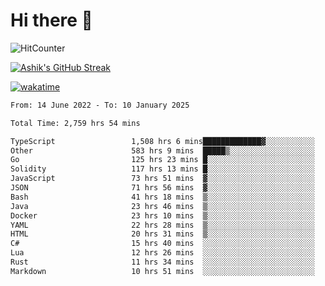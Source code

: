 # Hi there 👋

![HitCounter](https://hits.seeyoufarm.com/api/count/incr/badge.svg?url=https%3A%2F%2Fgithub.com%2Fashrhmn1212%2Fhit-counter)

<!-- ![Contribution Graph](https://github-readme-activity-graph.cyclic.app/graph?username=ashrhmn) -->


<!-- [![Top Langs](https://github-readme-stats.vercel.app/api/top-langs/?username=ashrhmn&layout=compact&theme=synthwave&langs_count=10&card_width=445)](https://github.com/anuraghazra/github-readme-stats) -->

[![Ashik's GitHub Streak](https://github-readme-streak-stats.herokuapp.com/?user=ashrhmn&theme=blood&fire=DD7F1C&background=151515&dates=9f9f9f&border=DD2727)](https://git.io/streak-stats)

<!-- ![Ashik's GitHub stats](https://github-readme-stats.vercel.app/api/?username=ashrhmn&show_icons=true&title_color=fff&icon_color=79ff97&text_color=9f9f9f&bg_color=151515) -->

[![wakatime](https://wakatime.com/badge/user/3df86613-ba63-4631-8e65-0ff18e7becad.svg)](https://wakatime.com/@3df86613-ba63-4631-8e65-0ff18e7becad)

<!--START_SECTION:waka-->

```txt
From: 14 June 2022 - To: 10 January 2025

Total Time: 2,759 hrs 54 mins

TypeScript                 1,508 hrs 6 mins█████████████▓░░░░░░░░░░░   54.65 %
Other                      583 hrs 9 mins  █████▒░░░░░░░░░░░░░░░░░░░   21.13 %
Go                         125 hrs 23 mins █░░░░░░░░░░░░░░░░░░░░░░░░   04.54 %
Solidity                   117 hrs 13 mins █░░░░░░░░░░░░░░░░░░░░░░░░   04.25 %
JavaScript                 73 hrs 51 mins  ▓░░░░░░░░░░░░░░░░░░░░░░░░   02.68 %
JSON                       71 hrs 56 mins  ▓░░░░░░░░░░░░░░░░░░░░░░░░   02.61 %
Bash                       41 hrs 18 mins  ▒░░░░░░░░░░░░░░░░░░░░░░░░   01.50 %
Java                       23 hrs 46 mins  ▒░░░░░░░░░░░░░░░░░░░░░░░░   00.86 %
Docker                     23 hrs 10 mins  ▒░░░░░░░░░░░░░░░░░░░░░░░░   00.84 %
YAML                       22 hrs 28 mins  ▒░░░░░░░░░░░░░░░░░░░░░░░░   00.81 %
HTML                       20 hrs 31 mins  ▒░░░░░░░░░░░░░░░░░░░░░░░░   00.74 %
C#                         15 hrs 40 mins  ░░░░░░░░░░░░░░░░░░░░░░░░░   00.57 %
Lua                        12 hrs 26 mins  ░░░░░░░░░░░░░░░░░░░░░░░░░   00.45 %
Rust                       11 hrs 34 mins  ░░░░░░░░░░░░░░░░░░░░░░░░░   00.42 %
Markdown                   10 hrs 51 mins  ░░░░░░░░░░░░░░░░░░░░░░░░░   00.39 %
```

<!--END_SECTION:waka-->


<!--### Most Used Languages
<img src="https://wakatime.com/share/@ashrhmn/24ecb986-5bf8-4607-af7f-0aab08908d8c.png" />

### Favourite Tools
<img src="https://wakatime.com/share/@ashrhmn/f4e08015-f3bc-460a-9228-95a3ba11c604.png" />-->
